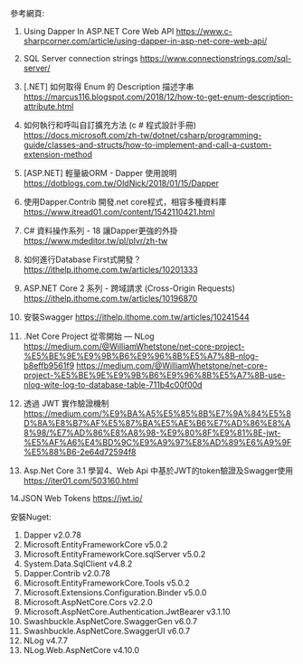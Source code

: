 參考網頁:
1. Using Dapper In ASP.NET Core Web API
https://www.c-sharpcorner.com/article/using-dapper-in-asp-net-core-web-api/

2. SQL Server connection strings
https://www.connectionstrings.com/sql-server/

3. [.NET] 如何取得 Enum 的 Description 描述字串
https://marcus116.blogspot.com/2018/12/how-to-get-enum-description-attribute.html

4. 如何執行和呼叫自訂擴充方法 (c # 程式設計手冊)
https://docs.microsoft.com/zh-tw/dotnet/csharp/programming-guide/classes-and-structs/how-to-implement-and-call-a-custom-extension-method

5. [ASP.NET] 輕量級ORM - Dapper 使用說明
https://dotblogs.com.tw/OldNick/2018/01/15/Dapper

6. 使用Dapper.Contrib 開發.net core程式，相容多種資料庫
https://www.itread01.com/content/1542110421.html

7. C# 資料操作系列 - 18 讓Dapper更強的外掛
https://www.mdeditor.tw/pl/pIvr/zh-tw

8. 如何進行Database First式開發？
https://ithelp.ithome.com.tw/articles/10201333

9. ASP.NET Core 2 系列 - 跨域請求 (Cross-Origin Requests)
https://ithelp.ithome.com.tw/articles/10196870

10. 安裝Swagger
https://ithelp.ithome.com.tw/articles/10241544

11. .Net Core Project 從零開始 — NLog
https://medium.com/@WilliamWhetstone/net-core-project-%E5%BE%9E%E9%9B%B6%E9%96%8B%E5%A7%8B-nlog-b8effb9561f9
https://medium.com/@WilliamWhetstone/net-core-project-%E5%BE%9E%E9%9B%B6%E9%96%8B%E5%A7%8B-use-nlog-wite-log-to-database-table-711b4c00f00d

12. 透過 JWT 實作驗證機制
https://medium.com/%E9%BA%A5%E5%85%8B%E7%9A%84%E5%8D%8A%E8%B7%AF%E5%87%BA%E5%AE%B6%E7%AD%86%E8%A8%98/%E7%AD%86%E8%A8%98-%E9%80%8F%E9%81%8E-jwt-%E5%AF%A6%E4%BD%9C%E9%A9%97%E8%AD%89%E6%A9%9F%E5%88%B6-2e64d72594f8

13. Asp.Net Core 3.1 學習4、Web Api 中基於JWT的token驗證及Swagger使用
https://iter01.com/503160.html

14.JSON Web Tokens
https://jwt.io/


安裝Nuget:
1. Dapper v2.0.78
2. Microsoft.EntityFrameworkCore v5.0.2
3. Microsoft.EntityFrameworkCore.sqlServer v5.0.2
4. System.Data.SqlClient v4.8.2
5. Dapper.Contrib v2.0.78
6. Microsoft.EntityFrameworkCore.Tools v5.0.2
7. Microsoft.Extensions.Configuration.Binder v5.0.0
8. Microsoft.AspNetCore.Cors v2.2.0
9. Microsoft.AspNetCore.Authentication.JwtBearer v3.1.10
10. Swashbuckle.AspNetCore.SwaggerGen v6.0.7
11. Swashbuckle.AspNetCore.SwaggerUI v6.0.7
12. NLog v4.7.7
13. NLog.Web.AspNetCore v4.10.0
